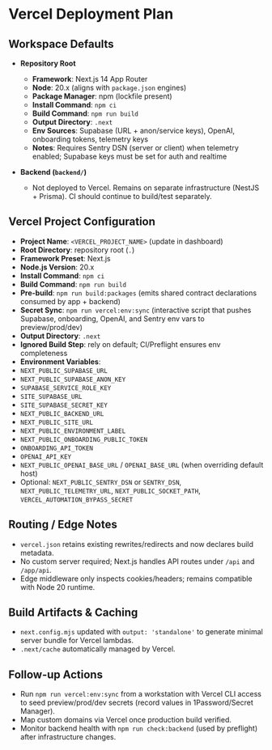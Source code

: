 # Vercel Deployment Plan

## Workspace Defaults
- **Repository Root**
  - **Framework**: Next.js 14 App Router
  - **Node**: 20.x (aligns with `package.json` engines)
  - **Package Manager**: npm (lockfile present)
  - **Install Command**: `npm ci`
  - **Build Command**: `npm run build`
  - **Output Directory**: `.next`
  - **Env Sources**: Supabase (URL + anon/service keys), OpenAI, onboarding tokens, telemetry keys
  - **Notes**: Requires Sentry DSN (server or client) when telemetry enabled; Supabase keys must be set for auth and realtime

- **Backend (`backend/`)**
  - Not deployed to Vercel. Remains on separate infrastructure (NestJS + Prisma). CI should continue to build/test separately.

## Vercel Project Configuration
- **Project Name**: `<VERCEL_PROJECT_NAME>` (update in dashboard)
- **Root Directory**: repository root (`.`)
- **Framework Preset**: Next.js
- **Node.js Version**: 20.x
- **Install Command**: `npm ci`
- **Build Command**: `npm run build`
- **Pre-build**: `npm run build:packages` (emits shared contract declarations consumed by app + backend)
- **Secret Sync**: `npm run vercel:env:sync` (interactive script that pushes Supabase, onboarding, OpenAI, and Sentry env vars to preview/prod/dev)
- **Output Directory**: `.next`
- **Ignored Build Step**: rely on default; CI/Preflight ensures env completeness
- **Environment Variables**:
- `NEXT_PUBLIC_SUPABASE_URL`
- `NEXT_PUBLIC_SUPABASE_ANON_KEY`
- `SUPABASE_SERVICE_ROLE_KEY`
- `SITE_SUPABASE_URL`
- `SITE_SUPABASE_SECRET_KEY`
- `NEXT_PUBLIC_BACKEND_URL`
- `NEXT_PUBLIC_SITE_URL`
- `NEXT_PUBLIC_ENVIRONMENT_LABEL`
- `NEXT_PUBLIC_ONBOARDING_PUBLIC_TOKEN`
- `ONBOARDING_API_TOKEN`
- `OPENAI_API_KEY`
- `NEXT_PUBLIC_OPENAI_BASE_URL` / `OPENAI_BASE_URL` (when overriding default host)
- Optional: `NEXT_PUBLIC_SENTRY_DSN` or `SENTRY_DSN`, `NEXT_PUBLIC_TELEMETRY_URL`, `NEXT_PUBLIC_SOCKET_PATH`, `VERCEL_AUTOMATION_BYPASS_SECRET`

## Routing / Edge Notes
- `vercel.json` retains existing rewrites/redirects and now declares build metadata.
- No custom server required; Next.js handles API routes under `/api` and `/app/api`.
- Edge middleware only inspects cookies/headers; remains compatible with Node 20 runtime.

## Build Artifacts & Caching
- `next.config.mjs` updated with `output: 'standalone'` to generate minimal server bundle for Vercel lambdas.
- `.next/cache` automatically managed by Vercel.

## Follow-up Actions
- Run `npm run vercel:env:sync` from a workstation with Vercel CLI access to seed preview/prod/dev secrets (record values in 1Password/Secret Manager).
- Map custom domains via Vercel once production build verified.
- Monitor backend health with `npm run check:backend` (used by preflight) after infrastructure changes.
